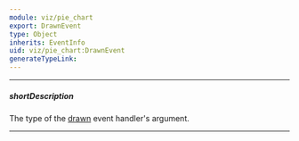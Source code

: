 ```yaml
---
module: viz/pie_chart
export: DrawnEvent
type: Object
inherits: EventInfo
uid: viz/pie_chart:DrawnEvent
generateTypeLink: 
---
```

---
##### shortDescription
The type of the [drawn]({basewidgetpath}/Events/#drawn) event handler's argument.

---
<!-- Description goes here -->